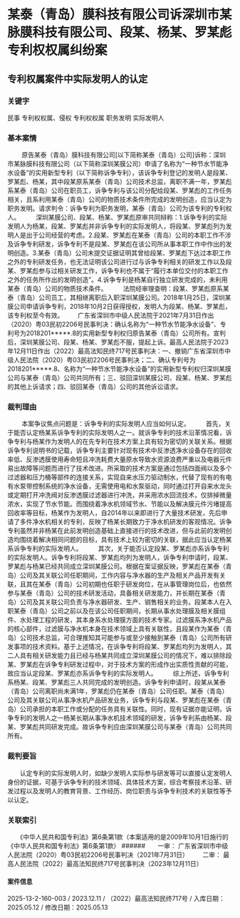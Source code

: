 # 某泰（青岛）膜科技有限公司诉深圳市某脉膜科技有限公司、段某、杨某、罗某彪专利权权属纠纷案
## 专利权属案件中实际发明人的认定
### 关键字
民事 专利权权属、侵权 专利权权属 职务发明 实际发明人
### 基本案情
　　    原告某泰（青岛）膜科技有限公司[以下简称某泰（青岛）公司]诉称：深圳市某脉膜科技有限公司（以下简称深圳某膜公司）申请了名称为“一种节水节能净水设备”的实用新型专利（以下简称诉争专利），该诉争专利登记的发明人是段某、罗某彪、杨某，其中段某原系某泰（青岛）公司技术总监，离职不满一年，罗某彪系某泰（青岛）公司在职员工，诉争专利与该公司分配给段某、罗某彪的工作任务相关，且系利用某泰（青岛）公司的物质技术条件所完成的发明创造，应当认定为职务发明。请求判令：诉争专利为职务发明，某泰（青岛）公司为该专利的专利权人。
　　    深圳某膜公司、段某、杨某、罗某彪原审共同辩称：1.诉争专利的实际发明人为杨某，段某、罗某彪并非诉争专利的实际发明人，将段某、罗某彪列为发明人是出于公司经营的考虑。2.段某、罗某彪在某泰（青岛）公司的本职工作不涉及诉争专利研发，诉争专利不是段某、罗某彪在该公司所从事本职工作中作出的发明创造。3.某泰（青岛）公司未提交证据证明其曾给段某、罗某彪下达过本职工作之外的专利研发任务，也无法证明该公司进行过与诉争专利相关的研发工作以及段某、罗某彪参与过相关研发工作，诉争专利也不属于“履行本单位交付的本职工作之外的任务所作出的发明创造”。4.诉争专利是杨某自行独立研发完成的，未利用某泰（青岛）公司的物质技术条件。
　　 法院经审理查明：段某、罗某彪原系某泰（青岛）公司员工，其相继离职后入职深圳某膜公司。2018年1月25日，深圳某膜公司申请诉争专利，2018年10月2日获得授权，发明人为段某、杨某、罗某彪，该专利权至今有效。
　　广东省深圳市中级人民法院于2021年7月31日作出（2020）粤03民初2206号民事判决：确认名称为“一种节水节能净水设备”、专利号为2018201*****.8的实用新型专利权归原告某泰（青岛）公司所有。宣判后，深圳某膜公司、段某、杨某、罗某彪不服，提起上诉。最高人民法院于2023年12月11日作出（2022）最高法知民终717号民事判决：一、撤销广东省深圳市中级人民法院（2020）粤03民初2206号民事判决；二、确认专利号为2018201*****.8、名称为“一种节水节能净水设备”的实用新型专利权归深圳某膜公司与某泰（青岛）公司共同所有；三、驳回深圳某膜公司、段某、杨某、罗某彪的其他上诉请求；四、驳回某泰（青岛）公司的其他诉讼请求。
### 裁判理由
　　    本案争议焦点问题是：诉争专利的实际发明人应当如何认定。
　　    首先，关于能否认定杨某系诉争专利的实际发明人之一。就诉争专利的技术沿革情况看，诉争专利与杨某作为发明人的在先专利在技术方案上具有较为密切的关联关系。根据诉争专利说明书的记载，诉争专利主要针对现有技术中反渗透净水设备存在的回收率低、反渗透膜使用寿命短且冲洗耗费大量原水导致水资源浪费严重以及电器元件易出故障等问题而进行了技术改进。所采取的技术方案是通过包括四面阀以及多个过滤器和压力桶等部件的连接关系，实现自来水压力驱动制水，代替了现有的有电有水泵带控制系统的净水设备，无需使用电和水泵驱动，同时通过打开自来水龙头或定期打开冲洗阀对反渗透膜过滤器进行冲洗，并采用浓水回流技术，仅排掉微量浓水，实现了节水节能。而围绕着净水机领域节水、节能以及解决膜元件污堵提高回收率等目标，杨某作为发明人，自2014年以来即进行了大量技术研发，先后申请了多件净水机相关的专利，反映了杨某长期致力于净水机研发的客观情况。诉争专利虽然并非杨某在此前发明创造基础上直接进行的技术改进，但与此前的发明创造均围绕着解决相同问题的目标，具有技术上较为密切的关联，据此应当认定杨某系诉争专利的实际发明人。
　　    其次，关于能否认定段某、罗某彪亦系诉争专利的实际发明人。诉争专利将段某、罗某彪均列为发明人，诉争专利申请时，段某、罗某彪与杨某已经共同成立深圳某膜公司。根据在案证据反映，罗某彪在某泰（青岛）公司及其关联公司任职期间，工作内容与净水器的生产及相关产品开发有关联，且其在某泰（青岛）公司初期也任职于研发岗位，在从事管理岗位后，也依然参与某泰（青岛）公司的技术研发活动，具备相关研发能力，并长期在某泰（青岛）公司及其关联公司负责与净水器研发、生产、销售相关的业务。段某本人在入职某泰（青岛）公司之前以及在该公司任职期间，长期从事水处理膜及相关膜组件、水处理工程的研发，其本身系水处理膜方面的技术专家。过滤膜系净水机产品的核心部件，过滤膜与净水机本身在技术领域上具有关联性，且段某作为某泰（青岛）公司技术总监，可合理推知其可能参与或至少接触到某泰（青岛）公司所有研发事项的技术资料。基于上述情况，在诉争专利将段某、罗某彪均列为发明人，其二人具有相关研发能力且已经与杨某共同成立深圳某膜公司的情况下，难以排除段某、罗某彪在诉争专利研发过程中，对于技术方案的形成作出实质性贡献的可能，故应当认定段某、罗某彪亦系诉争专利的实际发明人。
　　    综上所述，诉争专利系杨某、段某、罗某彪三人共同完成的发明创造。诉争专利申请时，段某从某泰（青岛）公司离职尚未满1年，罗某彪仍在某泰（青岛）公司任职。某泰（青岛）公司及其关联公司从事净水机产品研发业务，诉争专利与段某、罗某彪在某泰（青岛）公司承担的本职工作或分配的任务具有关联性。同时，现有证据亦能证明，诉争专利的发明人之一杨某长期从事净水机技术领域的研发，诉争专利系由杨某、段某、罗某彪共同研发完成。故诉争专利应由深圳某膜公司与某泰（青岛）公司共同所有。
### 裁判要旨
　　认定专利的实际发明人时，如缺少发明人实际参与研发等可以直接认定发明人身份的证据，可基于诉争专利的技术领域、具体技术方案，综合考察技术沿革、研发过程以及发明人的教育背景、工作经历、岗位职责与诉争专利技术的关联性等予以认定。
### 关联索引
　　《中华人民共和国专利法》第6条第1款（本案适用的是2009年10月1日施行的《中华人民共和国专利法》第6条第1款）
######　　一审：  广东省深圳市中级人民法院（2020）粤03民初2206号民事判决（2021年7月31日）
　　二审：  最高人民法院（2022）最高法知民终717号民事判决（2023年12月11日）
#### 案件信息
2025-13-2-160-003 / 2023.12.11 / （2022）最高法知民终717号 / 入库日期：2025.05.12 / 修改日期：2025.05.13
